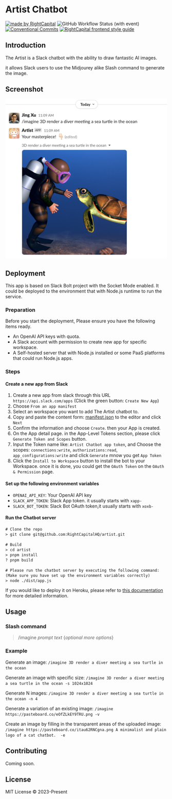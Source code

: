 # Artist Chatbot

<!-- Badges area start -->

[![made by RightCapital](https://img.shields.io/badge/made_by-RightCapital-5070e6)](https://rightcapital.com)
![GitHub Workflow Status (with event)](https://img.shields.io/github/actions/workflow/status/RightCapitalHQ/artist/ci.yml)
[![Conventional Commits](https://img.shields.io/badge/Conventional%20Commits-1.0.0-%23FE5196?logo=conventionalcommits&logoColor=white)](https://conventionalcommits.org)
[![RightCapital frontend style guide](https://img.shields.io/badge/code_style-RightCapital-5c4c64?labelColor=f0ede8)](https://github.com/RightCapitalHQ/frontend-style-guide)

<!-- Badges area end -->

## Introduction

The Artist is a Slack chatbot with the ability to draw fantastic AI images.

it allows Slack users to use the Midjourey alike Slash command to generate the image.

## Screenshot

![Screenshot of imagine](./assets/artist-screenshot.png)

## Deployment

This app is based on Slack Bolt project with the Socket Mode enabled. It could be deployed to the environment that with Node.js runtime to run the service.

### Preparation

Before you start the deployment, Please ensure you have the following items ready.

- An OpenAI API keys with quota.
- A Slack account with permission to create new app for specific workspace.
- A Self-hosted server that with Node.js installed or some PaaS platforms that could run Node.js apps.

### Steps

#### Create a new app from Slack

1.  Create a new app from slack through this URL `https://api.slack.com/apps` (Click the green button: `Create New App`)
2.  Choose `From an app manifest`
3.  Select an workspace you want to add The Artist chatbot to.
4.  Copy and paste the content form: [manifest.json](./manifest.json) to the editor and click `Next`
5.  Confirm the information and choose `Create`. then your App is created.
6.  On the App detail page. in the App-Level Tokens section, please click `Generate Token and Scopes` button.
7.  Input the Token name like: `Artist Chatbot app token`, and Choose the scopes: `connections:write`, `authorizations:read`, `app_configurations:write` and click `Generate` mnow you get `App Token`
8.  Click the `Install to Workspace` button to install the bot to your Workspace. once it is done, you could get the `OAuth Token` on the `OAuth & Permission` page.

#### Set up the following environment variables

- `OPENAI_API_KEY`: Your OpenAI API key
- `SLACK_APP_TOKEN`: Slack App token. it usually starts with `xapp-`
- `SLACK_BOT_TOKEN`: Slack Bot OAuth token,it usually starts with `xoxb-`

#### Run the Chatbot server

```
# Clone the repo
> git clone git@github.com:RightCapitalHQ/artist.git

# Build
> cd artist
> pnpm install
? pnpm build

# Please run the chatbot server by executing the following command: (Make sure you have set up the environment variables correctly)
> node ./dist/app.js
```

If you would like to deploy it on Heroku, please refer to [this documentation](https://slack.dev/bolt-js/deployments/heroku) for more detailed information.

## Usage

### Slash command

> /imagine _prompt text_ \{_optional more options_\}

### Example

Generate an image: `/imagine 3D render a diver meeting a sea turtle in the ocean`

Generate an image with specific size: `/imagine 3D render a diver meeting a sea turtle in the ocean -s 1024x1024`

Generate N images: `/imagine 3D render a diver meeting a sea turtle in the ocean -n 4`

Generate a variation of an existing image: `/imagine https://pasteboard.co/eOfZLkEY9TRU.png -v`

Create an image by filling in the transparent areas of the uploaded image: `/imagine https://pasteboard.co/itau62RNCgna.png A minimalist and plain logo of a cat chatbot.  -e`

## Contributing

Coming soon.

## License

MIT License © 2023-Present
